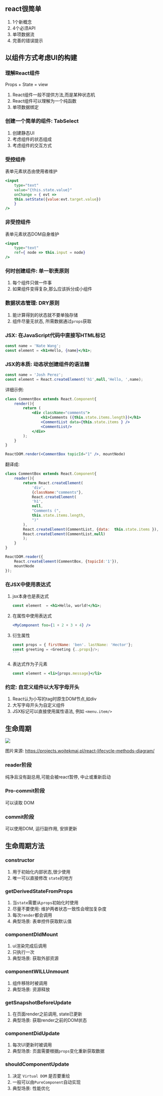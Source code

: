 ## react很简单
1. 1个新概念
2. 4个必须API
3. 单项数据流
4. 完善的错误提示

## 以组件方式考虑UI的构建
### 理解React组件

Props + State  = view

1. React组件一般不提供方法,而是某种状态机
2. React组件可以理解为一个纯函数
3. 单项数据绑定

### 创建一个简单的组件: TabSelect
1. 创建静态UI
2. 考虑组件的状态组成
3. 考虑组件的交互方式

### 受控组件
表单元素状态由使用者维护
```jsx
<input
    type="text"
    value="{this.state.value}"
    onChange = { evt =>  
    this.setState({value:evt.target.value})
    }
/>
```
### 非受控组件
表单元素状态DOM自身维护
```jsx
<input 
    type="text"
    ref={ node => this.input = node}
/>
```
### 何时创建组件: 单一职责原则
1. 每个组件只做一件事
2. 如果组件变得复杂,那么应该拆分成小组件

### 数据状态管理: DRY原则
1. 能计算得到的状态就不要单独存储
2. 组件尽量无状态, 所需数据通过`props`获取

### JSX: 在JavaScript代码中直接写HTML标记
```jsx
const name = 'Nate Wang';
const element = <h1>Hello, {name}</h1>;
```
### JSX的本质: 动态状创建组件的语法糖
```jsx
const name = 'Josh Perez';
const element = React.createElement('h1',null,'Hello, ',name);
```

详细示例:
```jsx
class CommentBox extends React.Component{
    render(){
        return (
            <div className="comments">
                <h1>Comments ({this.state.items.length})</h1>
                <CommentList data={this.state.items } />
                <CommentList/>
            </div>
        );
    }
}

ReactDOM.render(<CommentBox topicId="1" />, mountNode)
```
翻译成:
```jsx
class CommentBox extends React.Component{
    reader(){
        return React.createElement(
            'div',
            {className:"comments"},
            React.createElement(
            'h1',
            null,
            "Comments (",
            this.state.items.length,
            ")"
        ),
        React.createElement(CommentList, {data:  this.state.items }),
        React.createElement(CommentList,null)
        );
    }
}

ReactDOM.reader({
    React.createElement(CommentBox, {topicId:'1'}),
    mountNode
});
```


### 在JSX中使用表达式
1. jsx本身也是表达式

    ```jsx
    const element  = <h1>Hello, world!</h1>;
    ```
2. 在属性中使用表达式

    ```jsx
    <MyComponent foo={1 + 2 + 3 + 4} />
    ```
3. 衍生属性

    ````js
    const props = { firstName: 'ben'. lastName: 'Hector'};
    const greeting = <Greeting {..props}/>;
    ```
4. 表达式作为子元素

    ```jsx
    const element = <li>{props.message}</li>
    ```

### 约定: 自定义组件以大写字母开头
1. React认为小写的tag时原生DOM节点,如div
2. 大写字母开头为自定义组件
3. JSX标记可以直接使用属性语法, 例如 `<menu.item/>`
## 生命周期
![](./reactLife.png)

图片来源: https://projects.wojtekmaj.pl/react-lifecycle-methods-diagram/

### reader阶段
纯净且没有副总用,可能会被react暂停, 中止或重新启动
### Pro-commit阶段

可以读取 DOM

### commit阶段
可以使用DOM, 运行副作用, 安排更新

## 生命周期方法
### constructor
1. 用于初始化内部状态,很少使用
2. 唯一可以直接修改 `state`的地方

### getDerivedStateFromProps
1. 当`state`需要从`props`初始化时使用
2. 尽量不要使用: 维护两者状态一致性会增加复杂度
3. 每次`render`都会调用
4. 典型场景: 表单控件获取默认值

### componentDIdMount
1. ui渲染完成后调用
2. 只执行一次
3. 典型场景: 获取外部资源

### componentWILLUnmount
1. 组件移除时被调用
2. 典型场景: 资源释放

### getSnapshotBeforeUpdate
1. 在页面render之前调用, state已更新
2. 典型场景: 获取render之前的DOM状态

### componentDidUpdate
1. 每次UI更新时被调用
2. 典型场景: 页面需要根据`props`变化重新获取数据

### shouldComponentUpdate
1. 决定 `Virtual DOM` 是否要重绘
2. 一般可以由`PureComponent`自动实现
3. 典型场景: 性能优化

